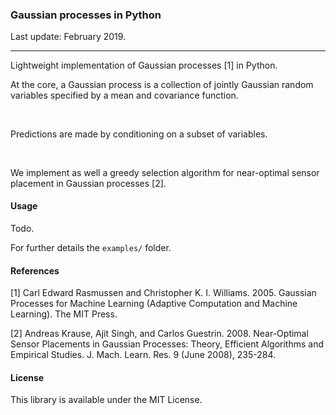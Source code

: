 ### Gaussian processes in Python

Last update: February 2019.

---

Lightweight implementation of Gaussian processes [1] in Python.

At the core, a Gaussian process is a collection of jointly Gaussian random variables specified by a mean and covariance function.

<p align="center"><img src="https://rawgit.com/in	git@github.com:tonyduan/gaussian-processes/master/svgs/28dfaeb160726bae0a9e1b6d326e63e0.svg?invert_in_darkmode" align=middle width=275.93443844999996pt height=17.031940199999998pt/></p>

Predictions are made by conditioning on a subset of variables.

<p align="center"><img src="https://rawgit.com/in	git@github.com:tonyduan/gaussian-processes/master/svgs/6c8a3a76544e1ea0646e7237b08247d3.svg?invert_in_darkmode" align=middle width=53.7272703pt height=16.438356pt/></p>

We implement as well a greedy selection algorithm for near-optimal sensor placement in Gaussian processes [2]. 

#### Usage

Todo.

For further details the `examples/` folder.

#### References

[1] Carl Edward Rasmussen and Christopher K. I. Williams. 2005. Gaussian Processes for Machine Learning (Adaptive Computation and Machine Learning). The MIT Press.

[2] Andreas Krause, Ajit Singh, and Carlos Guestrin. 2008. Near-Optimal Sensor Placements in Gaussian Processes: Theory, Efficient Algorithms and Empirical Studies. J. Mach. Learn. Res. 9 (June 2008), 235-284.

#### License

This library is available under the MIT License.
